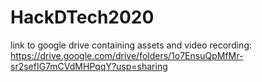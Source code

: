 # HackDTech2020

link to google drive containing assets and video recording:
https://drive.google.com/drive/folders/1o7EnsuQpMfMr-sr2sefIG7mCVdMHPqqY?usp=sharing
